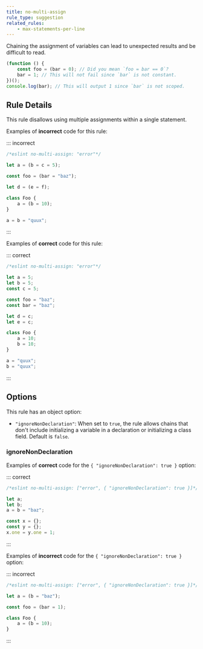 ```yaml
---
title: no-multi-assign
rule_type: suggestion
related_rules:
    - max-statements-per-line
---
```


Chaining the assignment of variables can lead to unexpected results and be difficult to read.

```js
(function () {
    const foo = (bar = 0); // Did you mean `foo = bar == 0`?
    bar = 1; // This will not fail since `bar` is not constant.
})();
console.log(bar); // This will output 1 since `bar` is not scoped.
```

## Rule Details

This rule disallows using multiple assignments within a single statement.

Examples of **incorrect** code for this rule:

::: incorrect

```js
/*eslint no-multi-assign: "error"*/

let a = (b = c = 5);

const foo = (bar = "baz");

let d = (e = f);

class Foo {
    a = (b = 10);
}

a = b = "quux";
```

:::

Examples of **correct** code for this rule:

::: correct

```js
/*eslint no-multi-assign: "error"*/

let a = 5;
let b = 5;
const c = 5;

const foo = "baz";
const bar = "baz";

let d = c;
let e = c;

class Foo {
    a = 10;
    b = 10;
}

a = "quux";
b = "quux";
```

:::

## Options

This rule has an object option:

-   `"ignoreNonDeclaration"`: When set to `true`, the rule allows chains that don't include initializing a variable in a declaration or initializing a class field. Default is `false`.

### ignoreNonDeclaration

Examples of **correct** code for the `{ "ignoreNonDeclaration": true }` option:

::: correct

```js
/*eslint no-multi-assign: ["error", { "ignoreNonDeclaration": true }]*/

let a;
let b;
a = b = "baz";

const x = {};
const y = {};
x.one = y.one = 1;
```

:::

Examples of **incorrect** code for the `{ "ignoreNonDeclaration": true }` option:

::: incorrect

```js
/*eslint no-multi-assign: ["error", { "ignoreNonDeclaration": true }]*/

let a = (b = "baz");

const foo = (bar = 1);

class Foo {
    a = (b = 10);
}
```

:::
